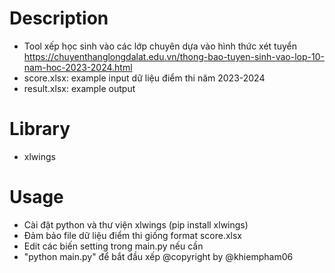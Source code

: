 # Description
- Tool xếp học sinh vào các lớp chuyên dựa vào hình thức xét tuyển https://chuyenthanglongdalat.edu.vn/thong-bao-tuyen-sinh-vao-lop-10-nam-hoc-2023-2024.html
- score.xlsx: example input dữ liệu điểm thi năm 2023-2024
- result.xlsx: example output
# Library 
- xlwings
# Usage
- Cài đặt python và thư viện xlwings (pip install xlwings)
- Đảm bảo file dữ liệu điểm thi giống format score.xlsx
- Edit các biến setting trong main.py nếu cần
- "python main.py" để bắt đầu xếp
@copyright by @khiempham06
